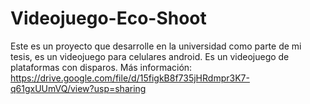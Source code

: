 # Videojuego-Eco-Shoot
Este es un proyecto que desarrolle en la universidad como parte de mi tesis, es un videojuego para celulares android.
Es un videojuego de plataformas con disparos.
Más información: https://drive.google.com/file/d/15figkB8f735jHRdmpr3K7-q61gxUUmVQ/view?usp=sharing

